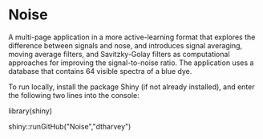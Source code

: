 # Noise
 
A multi-page application in a more active-learning format that explores the difference between signals and nose, and introduces signal averaging, moving average filters, and Savitzky-Golay filters as computational approaches for improving the signal-to-noise ratio. The application uses a database that contains 64 visible spectra of a blue dye.

To run locally, install the package Shiny (if not already installed), and enter the following two lines into the console:

library(shiny)

shiny::runGitHub("Noise","dtharvey")
